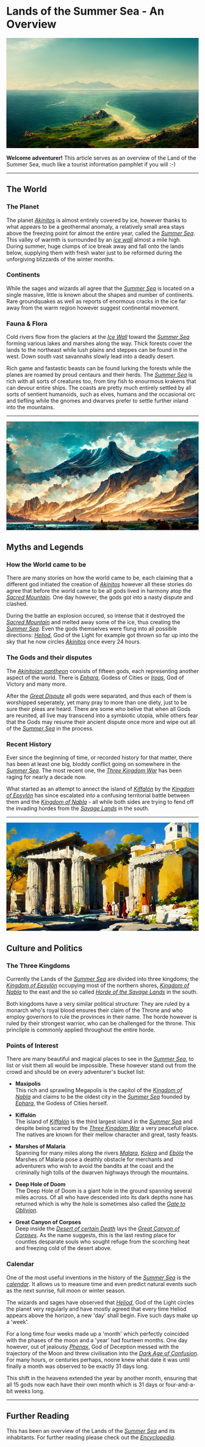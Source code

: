 # Lands of the Summer Sea - An Overview

![A view of the Summer Sea](./assets/img001.png)

**Welcome adventurer!** This article serves as an overview of the Land of the Summer Sea, much like a tourist information pamphlet if you will :-)   

---

## The World
### The Planet
The planet [*Akínitos*](./glossary.md#akínitos) is almost entirely covered by ice, however thanks to what appears to be a geothermal anomaly, a relatively small area stays above the freezing point for almost the entire year, called the [*Summer Sea*](./glossary.md#summer-sea). This valley of warmth is surrounded by an [*ice wall*](./glossary.md#ice-wall) almost a mile high. During summer, huge clumps of ice break away and fall onto the lands below, supplying them with fresh water just to be reformed during the unforgiving blizzards of the winter months.

### Continents
While the sages and wizards all agree that the [*Summer Sea*](./glossary.md#summer-sea) is located on a single massive, little is known about the shapes and number of continents. Rare groundquakes as well as reports of enormous cracks in the ice far away from the warm region however suggest continental movement.
 
### Fauna & Flora
Cold rivers flow from the glaciers at the [*Ice Wall*](./glossary.md#ice-wall) toward the [*Summer Sea*](./glossary.md#summer-sea) forming various lakes and marshes along the way. Thick forests cover the lands to the northeast while lush plains and steppes can be found in the west. Down south vast savannahs slowly lead into a deadly desert. 

Rich game and fastastic beasts can be found lurking the forests while the planes are roamed by proud centaurs and their herds. The [*Summer Sea*](./glossary.md#summer-sea) is rich with all sorts of creatures too, from tiny fish to enourmous krakens that can devour entire ships. The coasts are pretty much entirely settled by all sorts of sentient humanoids, such as elves, humans and the occasional orc and tiefling while the gnomes and dwarves prefer to settle further inland into the mountains. 

---

![The Sacred Mountain](./assets/img002.png)

## Myths and Legends
### How the World came to be
There are many stories on how the world came to be, each claiming that a different god initiated the creation of [*Akínitos*](./glossary.md#akínitos) however all these stories do agree that before the world came to be all gods lived in harmony atop the [*Sacred Mountain*](./glossary.md#sacred-mountain). One day however, the gods got into a nasty dispute and clashed.

During the battle an explosion occured, so intense that it destroyed the [*Sacred Mountain*](./glossary.md#sacred-mountain) and melted away some of the ice, thus creating the [*Summer Sea*](./glossary.md#summer-sea). Even the gods themselves were flung into all possible directions: [*Heliod*](./glossary.md#heliod), God of the Light for example got thrown so far up into the sky that he now circles [*Akínitos*](./glossary.md#akínitos) once every 24 hours.

### The Gods and their disputes
The [*Akínitoian pantheon*](./glossary.md#pantheon) consists of fifteen gods, each representing another aspect of the world. There is [*Ephara*](./glossary.md#ephara), Godess of Cities or [*Iroas*](./glossary.md#iroas), God of Victory and many more.

After the [*Great Dispute*](./glossary.md#great-dispute) all gods were separated, and thus each of them is worshipped seperately, yet many pray to more than one diety, just to be sure their pleas are heard. There are some who belive that when all Gods are reunited, all live may transcend into a symbiotic utopia, while others fear that the Gods may resume their ancient dispute once more and wipe out all of the [*Summer Sea*](./glossary.md#summer-sea) in the process.

### Recent History
Ever since the beginning of time, or recorded history for that matter, there has been at least one big, bloddy conflict going on somewhere in the [*Summer Sea*](./glossary.md#summer-sea). The most recent one, the [*Three Kingdom War*](./glossary.md#three-kingdom-war) has been raging for nearly a decade now.

What started as an attempt to annect the island of [*Kiffalón*](./glossary.md#kiffalón) by the [*Kingdom of Epsylón*](./glossary.md#kingdom-of-epsylón) has since escalated into a confusing territorial battle between them and the [*Kingdom of Nabla*](./glossary.md#kingdom-of-nabla) - all while both sides are trying to fend off the invading hordes from the [*Savage Lands*](./glossary.md#savage-lands) in the south.

---

![The old Temple on Kiffalón](./assets/img003.png)

## Culture and Politics
### The Three Kingdoms
Currently the Lands of the [*Summer Sea*](./glossary.md#summer-sea) are divided into three kingdoms; the [*Kingdom of Epsylón*](./glossary.md#kingdom-of-epsylón) occupying most of the northern shores, [*Kingdom of Nabla*](./glossary.md#kingdom-of-nabla) to the east and the so called [*Horde of the Savage Lands*](./glossary.md#savage-lands) in the south.

Both kingdoms have a very similar political structure: They are ruled by a monarch who's royal blood ensures their claim of the Throne and who employ governors to rule the provinces in their name. The horde however is ruled by their strongest warrior, who can be challenged for the throne. This princliple is commonly applied throughout the entire horde.

### Points of Interest
There are many beautiful and magical places to see in the [*Summer Sea*](./glossary.md#summer-sea), to list or visit them all would be impossible. These however stand out from the crowd and should be on every adventurer's bucket list:

- **Maxipolis**  
  This rich and sprawling Megapolis is the capitol of the [*Kingdom of Nabla*](./glossary.md#kingdom-of-nabla) and claims to be the oldest city in the [*Summer Sea*](./glossary.md#summer-sea) founded by [*Ephara*](./glossary.md#ephara), the Godess of Cities herself.

- **Kiffalón**  
  The island of [*Kiffalón*](./glossary.md#kiffalón) is the third largest island in the [*Summer Sea*](./glossary.md#summer-sea) and despite being scarred by the [*Three Kingdom War*](./glossary.md#three-kingdom-war) a very peacefull place. The natives are known for their mellow character and great, tasty feasts. 

- **Marshes of Malaria**  
  Spanning for many miles along the rivers [*Malara*](./glossary.md#malara-river), [*Kolera*](./glossary.md#kolera-river) and [*Ebóla*](./glossary.md#ebola-river) the Marshes of Malaria pose a deathly obstacle for merchants and adventurers who wish to avoid the bandits at the coast and the criminally high tolls of the dwarven highways through the mountains.

- **Deep Hole of Doom**  
  The Deep Hole of Doom is a giant hole in the ground spanning several miles across. Of all who have descended into its dark depths none has returned which is why the hole is sometimes also called the [*Gate to Oblivion*](./glossary.md#gate-to-oblivion).

- **Great Canyon of Corpses**  
  Deep inside the [*Desert of certain Death*](./glossary.md#desert-of-certain-death) lays the [*Great Canyon of Corpses*](./glossary.md#great-canyon-of-corpses). As the name suggests, this is the last resting place for countles desparate souls who sought refuge from the scorching heat and freezing cold of the desert above.

### Calendar
One of the most useful inventions in the history of the [*Summer Sea*](./glossary.md#summer-sea) is the [*calendar*](./glossary.md#calendar). It allows us to measure time and even predict natural events such as the next sunrise, full moon or winter season. 

The wizards and sages have observed that [*Heliod*](./glossary.md#heliod), God of the Light circles the planet very regularly and have mostly agreed that every time Heliod appears above the horizon, a new 'day' shall begin. Five such days make up a 'week'.

For a long time four weeks made up a 'month' which perfectly coincided with the phases of the moon and a 'year' had fourteen months. One day however, out of jealousy [*Phenax*](./glossary.md#phenax), God of Deception messed with the trajectory of the Moon and threw civilisation into the [*Dark Age of Confusion*](./glossary.md#dark-age-of-confusion).
For many hours, or centuries perhaps, noone knew what date it was until finally a month was observed to be exactly 31 days long.

This shift in the heavens extended the year by another month, ensuring that all 15 gods now each have their own month which is 31 days or four-and-a-bit weeks long. 

---
## Further Reading
This has been an overview of the Lands of the [*Summer Sea*](./glossary.md#summer-sea) and its inhabitants. For further reading please check out the [*Encyclopedia*](./index.md).